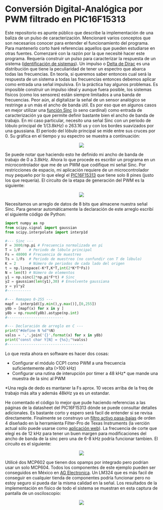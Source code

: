 # Conversión Digital-Analógica por PWM filtrado en PIC16F15313
Este repositorio es apunte público que describe la implementación de una baliza de un pulso de caracterización. Mencionaré varios conceptos que son necesarios conocer para entender el funcionamiento del programa. Para mantenerlo corto haré referencias aquellos que pueden estudiarse en otras fuentes. Comenzaré con la razón por la que necesité hacer este programa. Requería construir un pulso para caracterizar la respuesta de un sistema (<a href="https://www.youtube.com/watch?v=YiJRgKJ0My8" target="_blank">identificación de sistemas</a>). Un impulso o <a href="https://es.khanacademy.org/math/differential-equations/laplace-transform/properties-of-laplace-transform/v/dirac-delta-function" target="_blank">Delta de Dirac</a> es una distribución que tiene la peculiaridad de tener un espectro que abarca todas las frecuencias. En teoría, si queremos saber entonces cual será la respuesta de un sistema a todas las frecuencias entonces debemos aplicar como entrada una señal impulsiva. En la práctica hay algunos problemas. Es imposible construir un impulso ideal y aunque fuera posible, los sistemas físicos (como los sensores) están siempre limitados a una banda de frecuencias. Peor aún, al digitalizar la señal de un sensor analógico se restringe a un más el ancho de banda útil. Es por eso que en algunos casos en mejor utilizar una <a href="https://ite.unison.mx/cual-es-la-funcion-sinc-y-por-que-es-importante-en-ingenieria/">función Sinc</a> (o seno cardinal) como entrada de caracterización ya que permite definir bastante bien el ancho de banda de trabajo. En mi caso particular, necesito una señal Sinc con un periodo de lóbulo principal de 1/(3.8kHz) o 263.16 us y con los bordes suavizados por una gaussiana. El periodo del lóbulo principal se mide entre sus cruces por 0. Su gráfica en el tiempo y su espectro se muestra a continuación:

<p align="center">
<img src="https://1.bp.blogspot.com/-iD9qVImIAws/YD_hiSBiYRI/AAAAAAAACeQ/AL8OOfyHchsPUblIvn4p64rMcemttlBcwCLcBGAsYHQ/s580/Sinc_Espectro.png">
</p>

Se puede notar que haciendo esto he definido mi ancho de banda de trabajo de 0 a 3.8kHz. Ahora lo que procede es escribir un programa en un microcontrolador que me de un PWM que codifique mi señal Sinc. Por restricciones de espacio, mi aplicación requiere de un microcontrolador muy pequeño por lo que elegí el [PIC16F15313](https://www.microchip.com/wwwproducts/en/PIC16F15313) que tiene solo 8 pines (justo los que requería). El circuito de la etapa de generación del PWM es la siguiente:

<p align="center">
<img src="https://1.bp.blogspot.com/-ONVe0puQ8Qg/YD_kTk_N7lI/AAAAAAAACeY/CD_dcmt3J7YYslfX0zznnaeuZp221lptACLcBGAsYHQ/s1600/PIC16F15313_Circuit_PWM.png">
</p>

Necesitamos un arreglo de datos de 8 bits que almacene nuestra señal Sinc. Para generar automáticamente la declaración de este arreglo escribí el siguiente código de Python:
```Python
import numpy as np
from scipy.signal import gaussian
from scipy.interpolate import interp1d

#--- Sinc ---
F = 3800/np.pi # Frecuencia normalizada en pi
T = 1/F    # Periodo de lóbulo principal
Fs = 48000 # Frecuencia de muestreo
Ts = 1/Fs  # Periodo de muestreo (no confundir con T de lóbulo)
K = 2      # Número de periodos de cada lado del origen
t = np.linspace(-K*T,K*T,int(2*K*T*Fs))
N = len(t) # Número de elementos
y1 = np.sinc(2*np.pi*F*t) # Sinc
y2 = gaussian(len(y1),30) # Envolvente gaussiana
y = y1*y2 
#-----------

#--- Remapeo 0-255 ---
mapf = interp1d([y.min(),y.max()],[0,255])
y8b = [mapf(x) for x in y ]
y8b = np.round(y8b).astype(np.int)
#--------------------------

#--- Declaración de arreglo en C ---
print("#define N %d"%N)
valss = ','.join('{}'.format(x) for x in y8b)
print("const char Y[N] = {%s};"%valss)
#-----------------------------------
```

Lo que resta ahora en software es hacer dos cosas:
* Configurar el módulo CCP1 como PWM a una frecuencia suficientemente alta (>100 kHz)
* Configurar una rutina de interupción por timer a 48 kHz\* que mande una muestra de la sinc al PWM

\*Una regla de dedo es mantaner la Fs aprox. 10 veces arriba de la freq de trabajo más alta y además 48kHz ya es un estandar.

He comentado el código lo mejor que pude haciendo referencias a las páginas de la datasheet del PIC16F15313 dónde se puede consultar detalles adicionales. Es bastante corto y espero será facil de entender si se revisa directamente. Finalmente se construyo un [filtro activo pasa-bajas](https://www.coursera.org/lecture/fundamentos-de-la-electronica-analogica/2-06-filtros-activos-JxPLq) de orden 4 diseñado en la herramienta Filter-Pro de Texas Instruments (la verción actual sólo puede usarse como [aplicación web](https://webench.ti.com/filter-design-tool/filter-type)). La frecuencia de corte que elegí es de 12 kHz para tener un buen margen para modificaciones del ancho de banda de la sinc pero una de 6-8 kHz podría funcionar tambien. El circuito es el siguiente:

<p align="center">
<img src="https://1.bp.blogspot.com/-H4vRJ9JR4TA/YD_nFkD6h3I/AAAAAAAACeg/i9k8OpmsNMoKbQ2CabMb5FAs-SXrDS7xgCLcBGAsYHQ/s1710/LPF_12kHz_4th_MCP602.png">
</p>

Utilicé dos MCP602 que tienen dos opamps por integrado pero podrian usar un solo MCP604. Todos los componentes de este ejemplo pueden ser conseguidos en México en [AG Electronica](https://www.agelectronica.com/). Un LM324 que es más facil de conseguir en cualquier tienda de componentes podría funcionar pero no estoy seguro si pueda dar la misma calidad en la señal. Los resultados de la implementación en físico de todo el sistema se muestran en esta captura de pantalla de un osciloscopio:

<p align="center">
<img src="https://1.bp.blogspot.com/-NyPX2CSNrLA/YD_simy9zPI/AAAAAAAACeo/stY1q0qne0omPRGseFiegsF_pMMXKy9gQCLcBGAsYHQ/s800/PWM_Sinc_3k8_UTD2072CEX.png">
</p>
